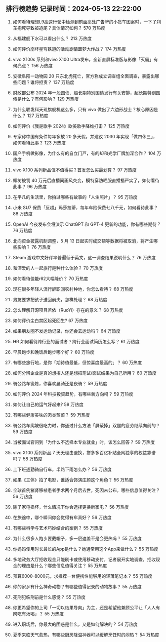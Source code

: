 
## 排行榜趋势 记录时间：2024-05-13 22:22:00
  
  1. 如何看待理想L9高速行驶中检测到前面高处广告牌的小货车图案时，一下子刹车抱死导致被追尾？具体情况如何？ 570 万热度
    
  2. 从福建舰下水可以看出什么？ 213 万热度
    
  3. 如何评价崩坏星穹铁道的活动剧情噩梦大作战？ 174 万热度
    
  4. vivo X100s 系列和vivo X100 Ultra发布，全新直屏标准版与影像「灭霸」有何亮点？ 156 万热度
    
  5. 安徽阜阳一动物园 20 只东北虎死亡，官方称成立调查组全面调查，暴露出哪些问题？谁将担责？ 137 万热度
    
  6. 财政部公布 2024 年一般国债、超长期特别国债发行有关安排，超长期特别国债是什么？有何影响？ 129 万热度
    
  7. 为什么联发科天玑旗舰机这么多，只有 vivo 做出了六边形战⼠？核⼼原因是什么？ 127 万热度
    
  8. 如何评价《我是歌手 2024》欧美歌手降维打击？ 125 万热度
    
  9. 专家称中国有条件每年多放 20 多天假，并建议 2030 年实现「做四休三」，如何看待此事？ 123 万热度
    
  10. 国产⼿机做影像，为什么有的⾃⽴⻔⼾，有的却和光学⼚牌加深合作？ 104 万热度
    
  11. vivo X100 系列新品值不值得买？首发怎么买最划算？ 97 万热度
    
  12. 椰树被罚 40 万元后直播间画风突变，模特穿防晒服直播捂严实了，如何看待此事？ 96 万热度
    
  13. 在平凡的⽣活⾥，你拍过哪些有故事的「⼈⽣照⽚」？ 95 万热度
    
  14. 小米 SU7 保费「反超」玛莎拉蒂，每年车险保费七八千元，如何看待此事？ 88 万热度
    
  15. OpenAI 今夜发布会将演示 ChatGPT 和 GPT-4 更新的功能，你有哪些期待？ 76 万热度
    
  16. 北向资金披露机制调整，5 月 13 日起实时成交额等数据将被取消，将产生哪些影响？ 76 万热度
    
  17. Steam 游戏中文好评率普遍低于英文，这一调查结果说明什么？ 76 万热度
    
  18. 和深爱的人一起旅行是种什么体验？ 70 万热度
    
  19. 如何看待佳能r62大幅降价？ 70 万热度
    
  20. 现在很多年轻人流行辞职回农村种地，你怎么看待？ 68 万热度
    
  21. 男友要求把孩子送回前夫，怎样处理？ 68 万热度
    
  22. 怎么理解开源项目若依（RuoYi）存在的意义？ 68 万热度
    
  23. 如何评价尘白禁区起死回生? 67 万热度
    
  24. 如果朋友圈不发运动记录，你还会去运动吗？ 64 万热度
    
  25. HR 如何看待跨行业的面试者？跨行业面试简历怎么写？ 61 万热度
    
  26. 早晨跑步和晚饭后跑步哪个好？ 60 万热度
    
  27. 有哪些旅行地，是你「期待值最低，但惊喜度最高的」？ 60 万热度
    
  28. 如何分辨企业是真的想招人还是想把笔试/面试结果为自己所用？ 60 万热度
    
  29. 骑公路车锻炼，你喜欢晨骑还是夜骑？ 59 万热度
    
  30. 如何评价 2024 年科技投资趋势，有哪些新方向吗？ 59 万热度
    
  31. 如何让自己的运气好起来? 59 万热度
    
  32. 有哪些健康美味的肉类蒸菜？ 59 万热度
    
  33. 骑公路车爬坡很吃力时，你通过什么方法「屏蔽掉」双腿的疲劳继续向前的？ 59 万热度
    
  34. 当被面试官问到「为什么不选择本专业就业」时，该怎么回答？ 59 万热度
    
  35. vivo X100 系列新品 7 天无理由退换，拼多多百亿补贴全网独享的权益靠谱吗？ 58 万热度
    
  36. 上下班通勤骑自行车，半路下雨怎么办？ 56 万热度
    
  37. 如果《三体》拍了电影，谁适合饰演庄颜这个角色？ 56 万热度
    
  38. 全球首例猪肾移植患者手术两个月后去世，死因未公布，哪些信息值得关注？ 56 万热度
    
  39. 除了家电损坏，什么情况下你会选择更换新家电？ 56 万热度
    
  40. 在旅途中，哪个瞬间你会觉得有车真好？ 56 万热度
    
  41. 有哪些科学与艺术巧妙结合的案例？ 55 万热度
    
  42. 为什么很多人跑步要戴帽子，多一层遮盖不是会更热吗？ 55 万热度
    
  43. 你妈妈使用时长最长的App是什么？她通常用这个App来做什么？ 55 万热度
    
  44. 多地政务大厅拒收现金只能刷卡或使用移动支付，记者展开实地调查，拒收现金的理由是什么？哪些信息值得关注？ 55 万热度
    
  45. 预算6000-8000元，求推荐一台便携性能够用的轻薄笔记本？ 55 万热度
    
  46. 你的家乡有什么神奇动物？有哪些值得记录的动物故事？ 55 万热度
    
  47. 死刑犯临刑前是什么感觉？ 55 万热度
    
  48. 你更希望你的上司「一切以结果导向」为主，还是希望他兼顾公平让「人人有肉吃有汤喝」？ 55 万热度
    
  49. 进入职场后，你最大的困惑是什么，又是如何解决的？ 54 万热度
    
  50. 夏季来临天气愈热，有哪些厨房降温神器可以缓解烹饪时的闷热？ 54 万热度
    